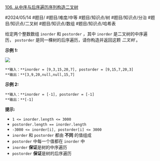 [106. 从中序与后序遍历序列构造二叉树](https://leetcode.cn/problems/construct-binary-tree-from-inorder-and-postorder-traversal/)

#2024/05/14 #题目/ #题目/难度/中等 #题目/知识点/树 #题目/知识点/分治 #题目/知识点/二叉树 #题目/知识点/数组 #题目/知识点/哈希表

给定两个整数数组 `inorder` 和 `postorder` ，其中 `inorder` 是二叉树的中序遍历， `postorder` 是同一棵树的后序遍历，请你构造并返回这颗 _二叉树_ 。

**示例 1:**

![](https://assets.leetcode.com/uploads/2021/02/19/tree.jpg)
```
**输入：**inorder = [9,3,15,20,7], postorder = [9,15,7,20,3]
**输出：**[3,9,20,null,null,15,7]
```
**示例 2:**
```
**输入：**inorder = [-1], postorder = [-1]
**输出：**[-1]
```
**提示:**

- `1 <= inorder.length <= 3000`
- `postorder.length == inorder.length`
- `-3000 <= inorder[i], postorder[i] <= 3000`
- `inorder` 和 `postorder` 都由 **不同** 的值组成
- `postorder` 中每一个值都在 `inorder` 中
- `inorder` **保证**是树的中序遍历
- `postorder` **保证**是树的后序遍历
